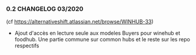 ### 0.2 CHANGELOG 03/2020
(cf https://alternativeshift.atlassian.net/browse/WINHUB-33)
- Ajout d'accès en lecture seule aux modeles Buyers pour winehub et foodhub. Une partie commune sur common hubs et le reste sur les repo respectifs